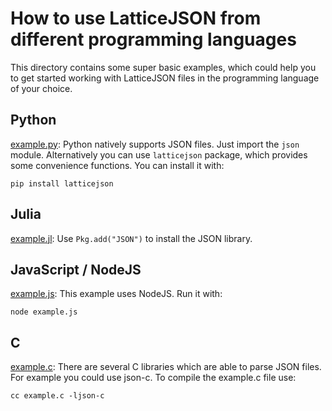 # How to use LatticeJSON from different programming languages

This directory contains some super basic examples, which could help you to get started
working with LatticeJSON files in the programming language of your choice.

## Python

[example.py](./example.py): Python natively supports JSON files. Just import the `json` module. Alternatively you
can use `latticejson` package, which provides some convenience functions. You can
install it with:

    pip install latticejson

## Julia

[example.jl](./example.jl): Use `Pkg.add("JSON")` to install the JSON library.

## JavaScript / NodeJS

[example.js](./example.js): This example uses NodeJS. Run it with:

    node example.js


## C

[example.c](./example.c): There are several C libraries which are able to parse JSON files. For example you could
use json-c. To compile the example.c file use:

    cc example.c -ljson-c
